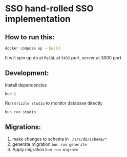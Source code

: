 # SSO hand-rolled SSO implementation

## How to run this:

```bash
docker compose up --build
```

It will spin up db at `PgSQL` at `5432` port, server at 3000 port.

## Development:

Install dependencies

```
bun i
```

Run `drizzle studio` to monitor database directly

```
bun run studio
```

## Migrations:

1. make changes to schema in `./src/db/schema/*`
2. generate migration `bun run generate`
3. Apply migration `bun run migrate`
